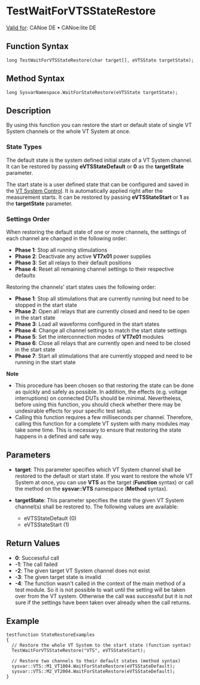 # TestWaitForVTSStateRestore

[Valid for](../../../Shared/FeatureAvailability.md): CANoe DE • CANoe:lite DE

## Function Syntax

```
long TestWaitForVTSStateRestore(char target[], eVTSState targetState);
```

## Method Syntax

```
long SysvarNamespace.WaitForStateRestore(eVTSState targetState);
```

## Description

By using this function you can restore the start or default state of single VT System channels or the whole VT System at once.

### State Types

The default state is the system defined initial state of a VT System channel. It can be restored by passing **eVTSStateDefault** or **0** as the **targetState** parameter.

The start state is a user defined state that can be configured and saved in the [VT System Control](../../../CANoeCANalyzer/VTSystem/VTSystemControl/VTSControl.md). It is automatically applied right after the measurement starts. It can be restored by passing **eVTSStateStart** or **1** as the **targetState** parameter.

### Settings Order

When restoring the default state of one or more channels, the settings of each channel are changed in the following order:

- **Phase 1**: Stop all running stimulations
- **Phase 2**: Deactivate any active **VT7x01** power supplies
- **Phase 3**: Set all relays to their default positions
- **Phase 4**: Reset all remaining channel settings to their respective defaults

Restoring the channels’ start states uses the following order:

- **Phase 1**: Stop all stimulations that are currently running but need to be stopped in the start state
- **Phase 2**: Open all relays that are currently closed and need to be open in the start state
- **Phase 3**: Load all waveforms configured in the start states
- **Phase 4**: Change all channel settings to match the start state settings
- **Phase 5**: Set the interconnection modes of **VT7x01** modules
- **Phase 6**: Close all relays that are currently open and need to be closed in the start state
- **Phase 7**: Start all stimulations that are currently stopped and need to be running in the start state

**Note**

- This procedure has been chosen so that restoring the state can be done as quickly and safely as possible. In addition, the effects (e.g. voltage interruptions) on connected DUTs should be minimal. Nevertheless, before using this function, you should check whether there may be undesirable effects for your specific test setup.
- Calling this function requires a few milliseconds per channel. Therefore, calling this function for a complete VT system with many modules may take some time. This is necessary to ensure that restoring the state happens in a defined and safe way.

## Parameters

- **target**: This parameter specifies which VT System channel shall be restored to the default or start state. If you want to restore the whole VT System at once, you can use **VTS** as the target (**Function** syntax) or call the method on the **sysvar::VTS** namespace (**Method** syntax).

- **targetState**: This parameter specifies the state the given VT System channel(s) shall be restored to. The following values are available:
  - eVTSStateDefault (0)
  - eVTSStateStart (1)

## Return Values

- **0**: Successful call
- **-1**: The call failed
- **-2**: The given target VT System channel does not exist
- **-3**: The given target state is invalid
- **-4**: The function wasn't called in the context of the main method of a test module. So it is not possible to wait until the setting will be taken over from the VT system. Otherwise the call was successful but it is not sure if the settings have been taken over already when the call returns.

## Example

```plaintext
testfunction StateRestoreExamples
{
  // Restore the whole VT System to the start state (function syntax)
  TestWaitForVTSStateRestore("VTS", eVTSStateStart);

  // Restore two channels to their default states (method syntax)
  sysvar::VTS::M1_VT1004.WaitForStateRestore(eVTSStateDefault);
  sysvar::VTS::M2_VT2004.WaitForStateRestore(eVTSStateDefault);
}
```
